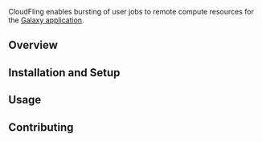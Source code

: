 CloudFling enables bursting of user jobs to remote compute resources for the
[Galaxy application](https://galaxyproject.org/).

## Overview

## Installation and Setup

## Usage

## Contributing
